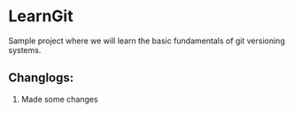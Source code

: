 # LearnGit

Sample project where we will learn the basic fundamentals of git versioning systems.

## Changlogs:

1. Made some changes
